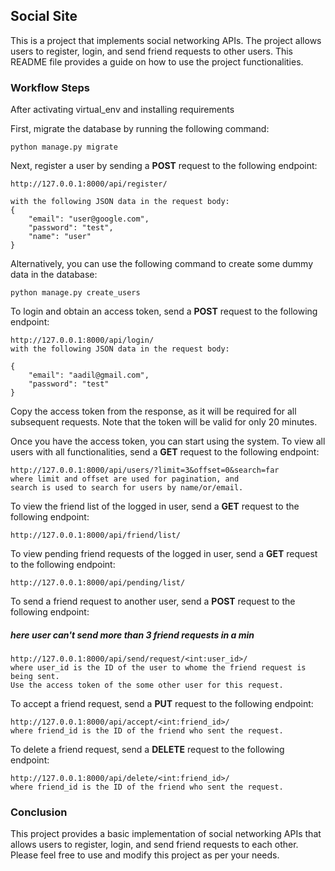 ## Social Site
This is a project that implements social networking APIs. The project allows users to register, login, and send friend requests to other users. This README file provides a guide on how to use the project functionalities.

### Workflow Steps
After activating virtual_env and installing requirements

First, migrate the database by running the following command:

```
python manage.py migrate
```

Next, register a user by sending a **POST** request to the following endpoint:

```
http://127.0.0.1:8000/api/register/

with the following JSON data in the request body:
{
    "email": "user@google.com",
    "password": "test",
    "name": "user"
}
```

Alternatively, you can use the following command to create some dummy data in the database:

```
python manage.py create_users
```


To login and obtain an access token, send a **POST** request to the following endpoint:

```
http://127.0.0.1:8000/api/login/
with the following JSON data in the request body:

{
    "email": "aadil@gmail.com",
    "password": "test"
}
```

Copy the access token from the response, as it will be required for all subsequent requests. Note that the token will be valid for only 20 minutes.

Once you have the access token, you can start using the system. To view all users with all functionalities, send a **GET** request to the following endpoint:

```
http://127.0.0.1:8000/api/users/?limit=3&offset=0&search=far
where limit and offset are used for pagination, and 
search is used to search for users by name/or/email.
```

To view the friend list of the logged in user, send a **GET** request to the following endpoint:

```
http://127.0.0.1:8000/api/friend/list/
```


To view pending friend requests of the logged in user, send a **GET** request to the following endpoint:
```
http://127.0.0.1:8000/api/pending/list/
```

To send a friend request to another user, send a **POST** request to the following endpoint:

##### here user can't send more than 3 friend requests in a min

```
http://127.0.0.1:8000/api/send/request/<int:user_id>/
where user_id is the ID of the user to whome the friend request is being sent. 
Use the access token of the some other user for this request.
```

To accept a friend request, send a **PUT** request to the following endpoint:
```
http://127.0.0.1:8000/api/accept/<int:friend_id>/
where friend_id is the ID of the friend who sent the request.
```

To delete a friend request, send a **DELETE** request to the following endpoint:
```
http://127.0.0.1:8000/api/delete/<int:friend_id>/
where friend_id is the ID of the friend who sent the request.
```

### Conclusion
This project provides a basic implementation of social networking APIs that allows users to register, login, and send friend requests to each other. Please feel free to use and modify this project as per your needs.
